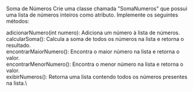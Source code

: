 Soma de Números
Crie uma classe chamada "SomaNumeros" que possui uma lista de números inteiros como atributo. Implemente os seguintes métodos:


adicionarNumero(int numero): Adiciona um número à lista de números.\
calcularSoma(): Calcula a soma de todos os números na lista e retorna o resultado.\
encontrarMaiorNumero(): Encontra o maior número na lista e retorna o valor.\
encontrarMenorNumero(): Encontra o menor número na lista e retorna o valor.\
exibirNumeros(): Retorna uma lista contendo todos os números presentes na lista.\